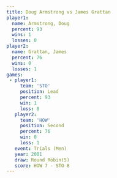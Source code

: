 ```yaml
---
title: Doug Armstrong vs James Grattan
player1:               
  name: Armstrong, Doug
  percent: 93          
  wins: 1              
  losses: 0            
player2:               
  name: Grattan, James 
  percent: 76          
  wins: 0              
  losses: 1            
games:
 - player1:        
     team: 'STO'   
     position: Lead
     percent: 93   
     win: 1        
     loss: 0       
   player2:          
     team: 'HOW'     
     position: Second
     percent: 76     
     win: 0          
     loss: 1         
   event: Trials (Men) 
   year: 2001          
   draw: Round Robin(5)
   score: HOW 7 - STO 8
---
```

